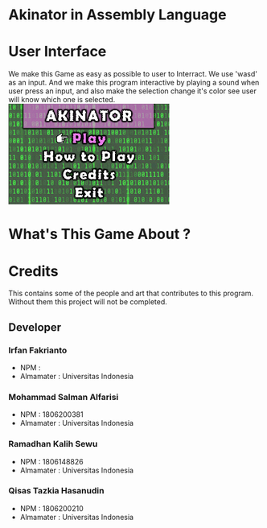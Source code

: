 # Akinator in Assembly Language

# User Interface
We make this Game as easy as possible to user to Interract. We use 'wasd' as an input. And we make this program interactive by playing a sound when user press an input, and also make the selection change it's color see user will know which one is selected.
![](assets/sel1.bmp)

# What's This Game About ?

# Credits
This contains some of the people and art that contributes to this program. Without them this project will not be completed. 
## Developer
### Irfan Fakrianto
- NPM : 
- Almamater : Universitas Indonesia
### Mohammad Salman Alfarisi
- NPM : 1806200381
- Almamater : Universitas Indonesia
### Ramadhan Kalih Sewu
- NPM : 1806148826
- Almamater : Universitas Indonesia
### Qisas Tazkia Hasanudin
- NPM : 1806200210
- Almamater : Universitas Indonesia

